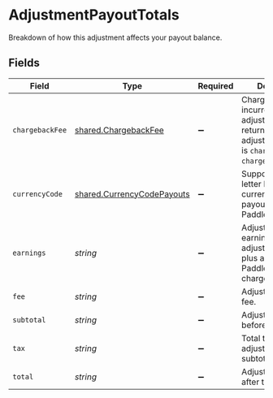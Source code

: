 # AdjustmentPayoutTotals

Breakdown of how this adjustment affects your payout balance.


## Fields

| Field                                                                                                                             | Type                                                                                                                              | Required                                                                                                                          | Description                                                                                                                       | Example                                                                                                                           |
| --------------------------------------------------------------------------------------------------------------------------------- | --------------------------------------------------------------------------------------------------------------------------------- | --------------------------------------------------------------------------------------------------------------------------------- | --------------------------------------------------------------------------------------------------------------------------------- | --------------------------------------------------------------------------------------------------------------------------------- |
| `chargebackFee`                                                                                                                   | [shared.ChargebackFee](../../../sdk/models/shared/chargebackfee.md)                                                               | :heavy_minus_sign:                                                                                                                | Chargeback fees incurred for this adjustment. Only returned when the adjustment `action` is `chargeback` or `chargeback_warning`. |                                                                                                                                   |
| `currencyCode`                                                                                                                    | [shared.CurrencyCodePayouts](../../../sdk/models/shared/currencycodepayouts.md)                                                   | :heavy_minus_sign:                                                                                                                | Supported three-letter ISO 4217 currency code for payouts from Paddle.                                                            |                                                                                                                                   |
| `earnings`                                                                                                                        | *string*                                                                                                                          | :heavy_minus_sign:                                                                                                                | Adjusted payout earnings. This is the adjustment total plus adjusted Paddle fees, minus chargeback fees.                          | 15120                                                                                                                             |
| `fee`                                                                                                                             | *string*                                                                                                                          | :heavy_minus_sign:                                                                                                                | Adjusted Paddle fee.                                                                                                              | 300                                                                                                                               |
| `subtotal`                                                                                                                        | *string*                                                                                                                          | :heavy_minus_sign:                                                                                                                | Adjustment total before tax and fees.                                                                                             | 15000                                                                                                                             |
| `tax`                                                                                                                             | *string*                                                                                                                          | :heavy_minus_sign:                                                                                                                | Total tax on the adjustment subtotal.                                                                                             | 1500                                                                                                                              |
| `total`                                                                                                                           | *string*                                                                                                                          | :heavy_minus_sign:                                                                                                                | Adjustment total after tax.                                                                                                       | 16500                                                                                                                             |